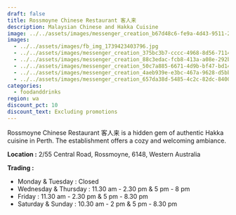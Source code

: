 ```yaml
---
draft: false
title: Rossmoyne Chinese Restaurant 客人来
description: Malaysian Chinese and Hakka Cuisine
image: ../../assets/images/messenger_creation_b67d48c6-fe9a-4d43-9511-21ac0b5609d9.jpeg
images:
  - ../../assets/images/fb_img_1739423403796.jpg
  - ../../assets/images/messenger_creation_375bc3b7-cccc-4968-8d56-71141c96b3fd.jpeg
  - ../../assets/images/messenger_creation_88c3edac-fcb8-413a-a08e-292b2bdd987a.jpeg
  - ../../assets/images/messenger_creation_50c7a885-6671-4d9b-bf47-bd14be3685f1.jpeg
  - ../../assets/images/messenger_creation_4aeb939e-e3bc-467a-9628-d5bb05e2311a.jpeg
  - ../../assets/images/messenger_creation_657da38d-5485-4c2c-82dc-84002922c166.jpeg
categories:
  - foodanddrinks
region: wa
discount_pct: 10
discount_text: Excluding promotions
---
```

Rossmoyne Chinese Restaurant 客人来 is a hidden gem of authentic Hakka cuisine in Perth. The establishment offers a cozy and welcoming ambiance.

**Location :** 2/55 Central Road, Rossmoyne, 6148, Western Australia[](<>)[](<>)

**Trading :**

* Monday & Tuesday : Closed
* Wednesday & Thursday : 11.30 am - 2.30 pm & 5 pm - 8 pm
* Friday : 11.30 am - 2.30 pm & 5 pm - 8.30 pm
* Saturday & Sunday : 10.30 am -  2 pm & 5 pm - 8.30 pm
